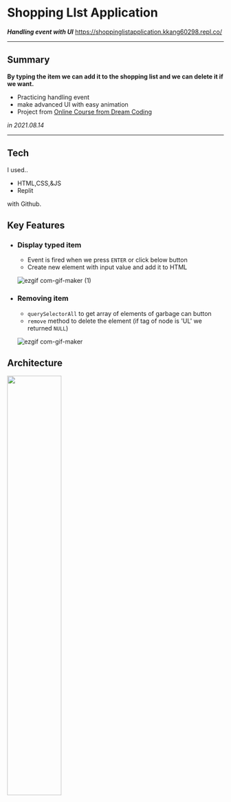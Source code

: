 # Shopping LIst Application
***Handling event with UI***
https://shoppinglistapplication.kkang60298.repl.co/

---
## Summary
**By typing the item we can add it to the shopping list and we can delete it if we want.**

- Practicing handling event
- make advanced UI with easy animation
- Project from [Online Course from Dream Coding](https://academy.dream-coding.com/courses/browser101)

*in 2021.08.14*

----

## Tech

I used..
- HTML,CSS,&JS
- Replit

with Github.

## Key Features

-  ### Display typed item 
    - Event is fired when we press `ENTER` or click below button
    - Create new element with input value and add it to HTML 

    ![ezgif com-gif-maker (1)](https://user-images.githubusercontent.com/60536942/123971293-e01a4e00-d9f4-11eb-99b1-44a800acd9af.gif)

- ### Removing item
    - `querySelectorAll` to get array of elements of garbage can button 
    - `remove` method to delete the element (if tag of node is 'UL' we returned `NULL`)

    ![ezgif com-gif-maker](https://user-images.githubusercontent.com/60536942/123970309-f96eca80-d9f3-11eb-871b-b4bde5873830.gif)

## Architecture
   <img src= "https://user-images.githubusercontent.com/60536942/123974240-72bbec80-d9f7-11eb-9e82-7cf68354f897.jpeg" width = 50% height = 50%>



